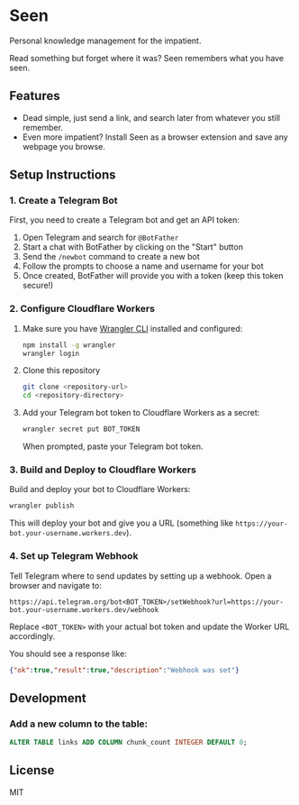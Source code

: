 # Seen 

Personal knowledge management for the impatient.

Read something but forget where it was? Seen remembers what you have seen.

## Features

- Dead simple, just send a link, and search later from whatever you still remember.
- Even more impatient? Install Seen as a browser extension and save any webpage you browse.

## Setup Instructions

### 1. Create a Telegram Bot

First, you need to create a Telegram bot and get an API token:

1. Open Telegram and search for `@BotFather`
2. Start a chat with BotFather by clicking on the "Start" button
3. Send the `/newbot` command to create a new bot
4. Follow the prompts to choose a name and username for your bot
5. Once created, BotFather will provide you with a token (keep this token secure!)

### 2. Configure Cloudflare Workers

1. Make sure you have [Wrangler CLI](https://developers.cloudflare.com/workers/wrangler/install-and-update/) installed and configured:
   ```bash
   npm install -g wrangler
   wrangler login
   ```

2. Clone this repository
   ```bash
   git clone <repository-url>
   cd <repository-directory>
   ```

3. Add your Telegram bot token to Cloudflare Workers as a secret:
   ```bash
   wrangler secret put BOT_TOKEN
   ```
   When prompted, paste your Telegram bot token.

### 3. Build and Deploy to Cloudflare Workers

Build and deploy your bot to Cloudflare Workers:

```bash
wrangler publish
```

This will deploy your bot and give you a URL (something like `https://your-bot.your-username.workers.dev`).

### 4. Set up Telegram Webhook

Tell Telegram where to send updates by setting up a webhook. Open a browser and navigate to:

```
https://api.telegram.org/bot<BOT_TOKEN>/setWebhook?url=https://your-bot.your-username.workers.dev/webhook
```

Replace `<BOT_TOKEN>` with your actual bot token and update the Worker URL accordingly.

You should see a response like:
```json
{"ok":true,"result":true,"description":"Webhook was set"}
```



## Development
### Add a new column to the table:
```SQL
ALTER TABLE links ADD COLUMN chunk_count INTEGER DEFAULT 0;
```


## License

MIT 
